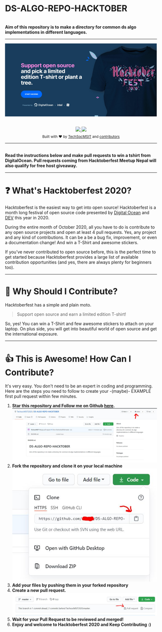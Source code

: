 # DS-ALGO-REPO-HACKTOBER
<br> 
<b>Aim of this repository is to make a directory for common ds algo implementations in different languages.
        </b></p></div>

---

![](images/hack-intro.JPG)

<br/>

<div align="center">
    <a href="https://hacktoberfest.digitalocean.com/">
            <img src="https://img.shields.io/badge/Hacktoberfest%202020-Win%20a%20T--Shirt-critical"></img>
</a>
    <a href="https://github.com/TechsocMSIT2020/DS-ALGO-REPO-HACKTOBERfork">
            <img src="https://img.shields.io/badge/PRs-welcome-brightgreen.svg"></img>
        </a>   
    
</div>

<div align="center">
  <sub>Built with ❤︎ by
  <a href="https://www.instagram.com/techsoc_msit/">TechSocMSIT</a> and
  <a href="https://github.com/TechsocMSIT2020/DS-ALGO-REPO-HACKTOBER/graphs/contributors">
    contributors
  </a>
</div>

***  
  
<br> 
<b>Read the instructions below  and make pull requests to win a tshirt from DigitalOcean. Pull requests coming from Hacktoberfest Meetup Nepal will also qualify for free host giveaway. 
        </b></p></div>

---

# ❓ What's Hacktoberfest 2020?

Hacktoberfest is the easiest way to get into open source! Hacktoberfest is a month long festival of open source code presented by [Digital Ocean](https://www.digitalocean.com/) and [DEV](https://www.dev.to/) this year in 2020.

During the entire month of October 2020, all you have to do is contribute to any open source projects and open at least 4 pull requests. Yes, any project and any kind of contributions. It can be a be a bug fix, improvement, or even a documentation change! And win a T-Shirt and awesome stickers.

If you’ve never contributed to open source before, this is the perfect time to get started because Hacktoberfest provides a large list of available contribution opportunities (and yes, there are always plenty for beginners too).

---

# 👕 Why Should I Contribute?

Hacktoberfest has a simple and plain moto.

> Support open source and earn a limited edition T-shirt!

So, yes! You can win a T-Shirt and few awesome stickers to attach on your laptop. On plus side, you will get into beautiful world of open source and get the international exposure.  

---

# 👍 This is Awesome! How Can I Contribute?

It's very easy. You don't need to be an expert in coding and programming. Here are the steps you need to follow to create your -(maybe)- EXAMPLE first pull request within few minutes.

1. **Star this repository and Follow me on Github [here](https://github.com/TechsocMSIT2020/).**
   ![](images/star.JPG)
2. **Fork the repository and clone it on your local machine**
   ![](images/clone.JPG)
3. **Add your files by pushing them in your forked repository**
4. **Create a new pull request.**
   ![](images/pull.JPG)
5. **Wait for your Pull Request to be reviewed and merged!**
6. **Enjoy and welcome to Hacktoberfest 2020 and Keep Contributing :)**
